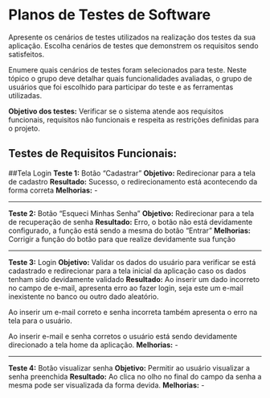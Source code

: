 # Planos de Testes de Software

Apresente os cenários de testes utilizados na realização dos testes da sua aplicação. Escolha cenários de testes que demonstrem os requisitos sendo satisfeitos.

Enumere quais cenários de testes foram selecionados para teste. Neste tópico o grupo deve detalhar quais funcionalidades avaliadas, o grupo de usuários que foi escolhido para participar do teste e as ferramentas utilizadas.
 
**Objetivo dos testes:** Verificar se o sistema atende aos requisitos funcionais, requisitos não funcionais e respeita as restrições definidas para o projeto.

## Testes de Requisitos Funcionais:

##Tela Login
**Teste 1:** Botão “Cadastrar”
**Objetivo:** Redirecionar para a tela de cadastro
**Resultado:** Sucesso, o redirecionamento está acontecendo da forma correta
**Melhorias:** - 
________________________________________
**Teste 2:** Botão “Esqueci Minhas Senha”
**Objetivo:** Redirecionar para a tela de recuperação de senha
**Resultado:** Erro, o botão não está devidamente configurado, a função está sendo a mesma do botão “Entrar”
**Melhorias:** Corrigir a função do botão para que realize devidamente sua função
________________________________________
**Teste 3:** Login
**Objetivo:** Validar os dados do usuário para verificar se está cadastrado e redirecionar para a tela inicial da aplicação caso os dados tenham sido devidamente validado
**Resultado:** Ao inserir um dado incorreto no campo de e-mail, apresenta erro ao fazer login, seja este um e-mail inexistente no banco ou outro dado aleatório.

Ao inserir um e-mail correto e senha incorreta também apresenta o erro na tela para o usuário.

Ao inserir e-mail e senha corretos o usuário está sendo devidamente direcionado a tela home da aplicação.
**Melhorias:** - 
________________________________________
**Teste 4:** Botão visualizar senha
**Objetivo:** Permitir ao usuário visualizar a senha preenchida
**Resultado:** Ao clica no olho no final do campo da senha a mesma pode ser visualizada da forma devida.
**Melhorias:** - 
